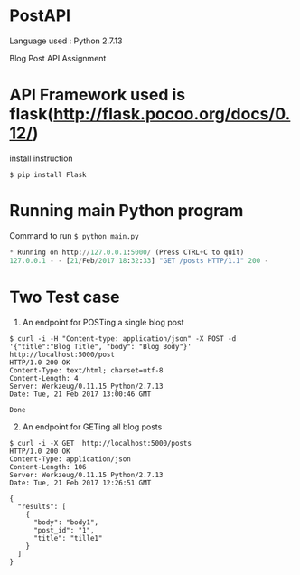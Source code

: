 # PostAPI
Language used : Python 2.7.13

Blog Post API Assignment

# API Framework used is flask(http://flask.pocoo.org/docs/0.12/)
install instruction

`$ pip install Flask`

# Running main Python program
Command to run
`$ python main.py`
``` python
* Running on http://127.0.0.1:5000/ (Press CTRL+C to quit)
127.0.0.1 - - [21/Feb/2017 18:32:33] "GET /posts HTTP/1.1" 200 -
```


# Two Test case
1. An endpoint for POSTing a single blog post
```shell
$ curl -i -H "Content-type: application/json" -X POST -d '{"title":"Blog Title", "body": "Blog Body"}'  http://localhost:5000/post
HTTP/1.0 200 OK
Content-Type: text/html; charset=utf-8
Content-Length: 4
Server: Werkzeug/0.11.15 Python/2.7.13
Date: Tue, 21 Feb 2017 13:00:46 GMT

Done

```
2. An endpoint for GETing all blog posts
```shell
$ curl -i -X GET  http://localhost:5000/posts
HTTP/1.0 200 OK
Content-Type: application/json
Content-Length: 106
Server: Werkzeug/0.11.15 Python/2.7.13
Date: Tue, 21 Feb 2017 12:26:51 GMT

{
  "results": [
    {
      "body": "body1",
      "post_id": "1",
      "title": "tille1"
    }
  ]
}
```
